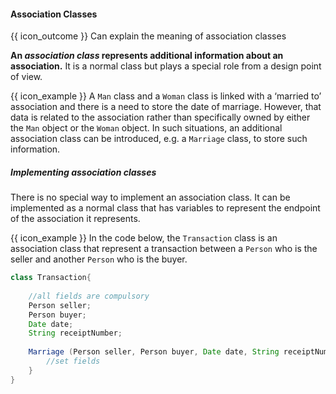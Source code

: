 <div id="title">

#### Association Classes

</div>

<span id="prereqs"></span>

<span id="outcomes">{{ icon_outcome }} Can explain the meaning of association classes</span>

<div id="body">

**An _association class_ represents additional information about an association.** It is a normal class but plays a special role from a design point of view.
 
<tip-box> 

{{ icon_example }} A `Man` class and a `Woman` class is linked with a ‘married to’ association and there is a need to store the date of marriage. However, that data is related to the association rather than specifically owned by either the `Man` object or the `Woman` object. In such situations, an additional association class can be introduced, e.g. a `Marriage` class, to store such information. 

</tip-box>

##### Implementing association classes

There is no special way to implement an association class. It can be implemented as a normal class that has variables to represent the endpoint of the association it represents. 

<tip-box>

{{ icon_example }} In the code below, the `Transaction` class is an association class that represent a transaction between a `Person` who is the seller and another `Person` who is the buyer. 

```java
class Transaction{
    
    //all fields are compulsory
    Person seller;
    Person buyer;
    Date date;
    String receiptNumber;
    
    Marriage (Person seller, Person buyer, Date date, String receiptNumber){
        //set fields
    }
}
```

</tip-box>

</div>

<div id="extras">
  <include src="exercises.md" />
</div>